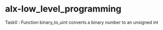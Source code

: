 # alx-low_level_programming
Task0 : Function binary_to_uint converts a binary number to an unsigned int
